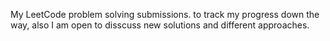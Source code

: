 My LeetCode problem solving submissions. to track my progress down the way, also I am open to disscuss new solutions and different approaches.
